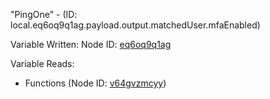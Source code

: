 "PingOne" - (ID: local.eq6oq9q1ag.payload.output.matchedUser.mfaEnabled)

Variable Written:
Node ID: [eq6oq9q1ag](../nodes/eq6oq9q1ag.md)

Variable Reads:
* Functions (Node ID: [v64gvzmcyy](../nodes/v64gvzmcyy.md))
